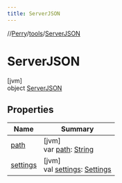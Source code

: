 ```yaml
---
title: ServerJSON
---
```

//[Perry](../../../index.html)/[tools](../index.html)/[ServerJSON](index.html)



# ServerJSON



[jvm]\
object [ServerJSON](index.html)



## Properties


| Name | Summary |
|---|---|
| [path](path.html) | [jvm]<br>var [path](path.html): [String](https://kotlinlang.org/api/latest/jvm/stdlib/kotlin/-string/index.html) |
| [settings](settings.html) | [jvm]<br>val [settings](settings.html): [Settings](../../tools.settings/-settings/index.html) |

